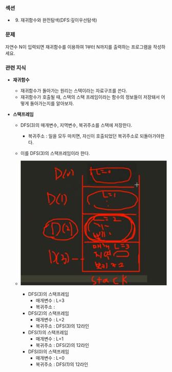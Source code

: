 ### 섹션

- 9. 재귀함수와 완전탐색(DFS:깊이우선탐색)

### 문제

자연수 N이 입력되면 재귀함수를 이용하여 1부터 N까지를 출력하는 프로그램을 작성하세요.

### 관련 지식

- **재귀함수**

  - 재귀함수가 돌아가는 원리는 스택이라는 자료구조를 쓴다.
  - 재귀함수가 호출될 때, 스택의 스택 프레임이라는 함수의 정보들이 저장돼서 어떻게 돌아가는지를 알아보자.

- **스택프레임**

  - DFS(3)의 매개변수, 지역변수, 복귀주소를 스택에 저장한다.
    - 복귀주소 : 일을 모두 마치면, 자신이 호출되었던 복귀주소로 되돌아가야한다.
  - 이를 DFS(3)의 스택프레임이라 한다.
  - ![alt text](image-2.png)

    - DFS(3)의 스택프레임
      - 매개변수 : L=3
      - 복귀주소 :
    - DFS(2)의 스택프레임
      - 매개변수 : L=2
      - 복귀주소 : DFS(3)의 12라인
    - DFS(1)의 스택프레임
      - 매개변수 : L=1
      - 복귀주소 : DFS(2)의 12라인
    - DFS(0)의 스택프레임
      - 매개변수 : L=0
      - 복귀주소 : DFS(1)의 12라인
